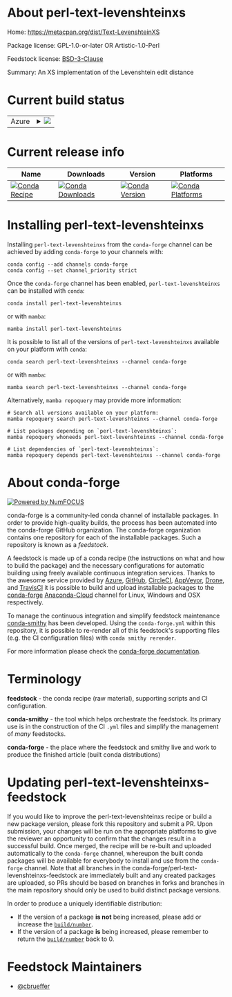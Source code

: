 About perl-text-levenshteinxs
=============================

Home: https://metacpan.org/dist/Text-LevenshteinXS

Package license: GPL-1.0-or-later OR Artistic-1.0-Perl

Feedstock license: [BSD-3-Clause](https://github.com/conda-forge/perl-text-levenshteinxs-feedstock/blob/main/LICENSE.txt)

Summary: An XS implementation of the Levenshtein edit distance

Current build status
====================


<table>
    
  <tr>
    <td>Azure</td>
    <td>
      <details>
        <summary>
          <a href="https://dev.azure.com/conda-forge/feedstock-builds/_build/latest?definitionId=17529&branchName=main">
            <img src="https://dev.azure.com/conda-forge/feedstock-builds/_apis/build/status/perl-text-levenshteinxs-feedstock?branchName=main">
          </a>
        </summary>
        <table>
          <thead><tr><th>Variant</th><th>Status</th></tr></thead>
          <tbody><tr>
              <td>linux_64</td>
              <td>
                <a href="https://dev.azure.com/conda-forge/feedstock-builds/_build/latest?definitionId=17529&branchName=main">
                  <img src="https://dev.azure.com/conda-forge/feedstock-builds/_apis/build/status/perl-text-levenshteinxs-feedstock?branchName=main&jobName=linux&configuration=linux_64_" alt="variant">
                </a>
              </td>
            </tr><tr>
              <td>osx_64</td>
              <td>
                <a href="https://dev.azure.com/conda-forge/feedstock-builds/_build/latest?definitionId=17529&branchName=main">
                  <img src="https://dev.azure.com/conda-forge/feedstock-builds/_apis/build/status/perl-text-levenshteinxs-feedstock?branchName=main&jobName=osx&configuration=osx_64_" alt="variant">
                </a>
              </td>
            </tr>
          </tbody>
        </table>
      </details>
    </td>
  </tr>
</table>

Current release info
====================

| Name | Downloads | Version | Platforms |
| --- | --- | --- | --- |
| [![Conda Recipe](https://img.shields.io/badge/recipe-perl--text--levenshteinxs-green.svg)](https://anaconda.org/conda-forge/perl-text-levenshteinxs) | [![Conda Downloads](https://img.shields.io/conda/dn/conda-forge/perl-text-levenshteinxs.svg)](https://anaconda.org/conda-forge/perl-text-levenshteinxs) | [![Conda Version](https://img.shields.io/conda/vn/conda-forge/perl-text-levenshteinxs.svg)](https://anaconda.org/conda-forge/perl-text-levenshteinxs) | [![Conda Platforms](https://img.shields.io/conda/pn/conda-forge/perl-text-levenshteinxs.svg)](https://anaconda.org/conda-forge/perl-text-levenshteinxs) |

Installing perl-text-levenshteinxs
==================================

Installing `perl-text-levenshteinxs` from the `conda-forge` channel can be achieved by adding `conda-forge` to your channels with:

```
conda config --add channels conda-forge
conda config --set channel_priority strict
```

Once the `conda-forge` channel has been enabled, `perl-text-levenshteinxs` can be installed with `conda`:

```
conda install perl-text-levenshteinxs
```

or with `mamba`:

```
mamba install perl-text-levenshteinxs
```

It is possible to list all of the versions of `perl-text-levenshteinxs` available on your platform with `conda`:

```
conda search perl-text-levenshteinxs --channel conda-forge
```

or with `mamba`:

```
mamba search perl-text-levenshteinxs --channel conda-forge
```

Alternatively, `mamba repoquery` may provide more information:

```
# Search all versions available on your platform:
mamba repoquery search perl-text-levenshteinxs --channel conda-forge

# List packages depending on `perl-text-levenshteinxs`:
mamba repoquery whoneeds perl-text-levenshteinxs --channel conda-forge

# List dependencies of `perl-text-levenshteinxs`:
mamba repoquery depends perl-text-levenshteinxs --channel conda-forge
```


About conda-forge
=================

[![Powered by
NumFOCUS](https://img.shields.io/badge/powered%20by-NumFOCUS-orange.svg?style=flat&colorA=E1523D&colorB=007D8A)](https://numfocus.org)

conda-forge is a community-led conda channel of installable packages.
In order to provide high-quality builds, the process has been automated into the
conda-forge GitHub organization. The conda-forge organization contains one repository
for each of the installable packages. Such a repository is known as a *feedstock*.

A feedstock is made up of a conda recipe (the instructions on what and how to build
the package) and the necessary configurations for automatic building using freely
available continuous integration services. Thanks to the awesome service provided by
[Azure](https://azure.microsoft.com/en-us/services/devops/), [GitHub](https://github.com/),
[CircleCI](https://circleci.com/), [AppVeyor](https://www.appveyor.com/),
[Drone](https://cloud.drone.io/welcome), and [TravisCI](https://travis-ci.com/)
it is possible to build and upload installable packages to the
[conda-forge](https://anaconda.org/conda-forge) [Anaconda-Cloud](https://anaconda.org/)
channel for Linux, Windows and OSX respectively.

To manage the continuous integration and simplify feedstock maintenance
[conda-smithy](https://github.com/conda-forge/conda-smithy) has been developed.
Using the ``conda-forge.yml`` within this repository, it is possible to re-render all of
this feedstock's supporting files (e.g. the CI configuration files) with ``conda smithy rerender``.

For more information please check the [conda-forge documentation](https://conda-forge.org/docs/).

Terminology
===========

**feedstock** - the conda recipe (raw material), supporting scripts and CI configuration.

**conda-smithy** - the tool which helps orchestrate the feedstock.
                   Its primary use is in the construction of the CI ``.yml`` files
                   and simplify the management of *many* feedstocks.

**conda-forge** - the place where the feedstock and smithy live and work to
                  produce the finished article (built conda distributions)


Updating perl-text-levenshteinxs-feedstock
==========================================

If you would like to improve the perl-text-levenshteinxs recipe or build a new
package version, please fork this repository and submit a PR. Upon submission,
your changes will be run on the appropriate platforms to give the reviewer an
opportunity to confirm that the changes result in a successful build. Once
merged, the recipe will be re-built and uploaded automatically to the
`conda-forge` channel, whereupon the built conda packages will be available for
everybody to install and use from the `conda-forge` channel.
Note that all branches in the conda-forge/perl-text-levenshteinxs-feedstock are
immediately built and any created packages are uploaded, so PRs should be based
on branches in forks and branches in the main repository should only be used to
build distinct package versions.

In order to produce a uniquely identifiable distribution:
 * If the version of a package **is not** being increased, please add or increase
   the [``build/number``](https://docs.conda.io/projects/conda-build/en/latest/resources/define-metadata.html#build-number-and-string).
 * If the version of a package **is** being increased, please remember to return
   the [``build/number``](https://docs.conda.io/projects/conda-build/en/latest/resources/define-metadata.html#build-number-and-string)
   back to 0.

Feedstock Maintainers
=====================

* [@cbrueffer](https://github.com/cbrueffer/)

